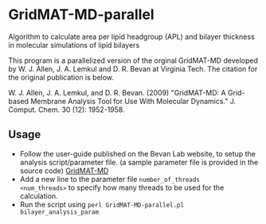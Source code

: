 GridMAT-MD-parallel
===================

Algorithm to calculate area per lipid headgroup (APL) and bilayer thickness in molecular simulations of lipid bilayers

This program is a parallelized version of the orginal GridMAT-MD developed by W. J. Allen, J. A. Lemkul and D. R. Bevan at Virginia Tech. The citation for the original publication is below.

W. J. Allen, J. A. Lemkul, and D. R. Bevan. (2009) "GridMAT-MD: A Grid-based Membrane Analysis Tool for Use With Molecular Dynamics." J. Comput. Chem. 30 (12): 1952-1958.

## Usage
* Follow the user-guide published on the Bevan Lab website, to setup the analysis script/parameter file. (a sample parameter file is provided in the source code) [GridMAT-MD](http://www.bevanlab.biochem.vt.edu/GridMAT-MD/)
* Add a new line to the parameter file ``` number_of_threads       <num_threads> ``` to specify how many threads to be used for the calculation.
* Run the script using ```perl GridMAT-MD-parallel.pl bilayer_analysis_param```
